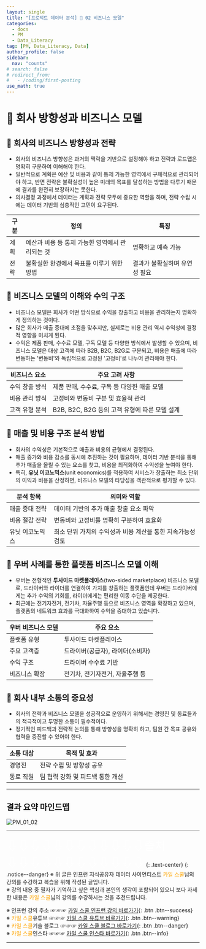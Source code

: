 ```yaml
---
layout: single
title: "[프로덕트 데이터 분석] 🔐 02 비즈니스 모델"
categories:
  - docs
  - PM
  - Data_Literacy
tag: [PM, Data_Literacy, Data]
author_profile: false
sidebar:
  nav: "counts"
# search: false
# redirect_from:
#   - /coding/first-posting
use_math: true
---
```


# 👑 회사 방향성과 비즈니스 모델

## 🍆 회사의 비즈니스 방향성과 전략

- 회사의 비즈니스 방향성은 과거의 맥락을 기반으로 설정해야 하고 전략과 로드맵은 명확히 구분하여 이해해야 한다.
- 일반적으로 계획은 예산 및 비용과 같이 통제 가능한 영역에서 구체적으로 관리되어야 하고, 반면 전략은 불확실성이 높은 미래의 목표를 달성하는 방법을 다루기 때문에 결과를 완전히 보장하지는 못한다.
- 의사결정 과정에서 데이터는 계획과 전략 모두에 중요한 역할을 하며, 전략 수립 시에는 데이터 기반의 심층적인 고민이 요구된다.

| 구분 | 정의                                            | 특징                          |
| ---- | ----------------------------------------------- | ----------------------------- |
| 계획 | 예산과 비용 등 통제 가능한 영역에서 관리되는 것 | 명확하고 예측 가능            |
| 전략 | 불확실한 환경에서 목표를 이루기 위한 방법       | 결과가 불확실하며 유연성 필요 |

## 🍆 비즈니스 모델의 이해와 수익 구조

- 비즈니스 모델은 회사가 어떤 방식으로 수익을 창출하고 비용을 관리하는지 명확하게 정의하는 것이다.
- 많은 회사가 매출 증대에 초점을 맞추지만, 실제로는 비용 관리 역시 수익성에 결정적 영향을 미치게 된다.
- 수익은 제품 판매, 수수료 모델, 구독 모델 등 다양한 방식에서 발생할 수 있으며, 비즈니스 모델은 대상 고객에 따라 B2B, B2C, B2G로 구분되고, 비용은 매출에 따라 변동하는 '변동비'와 독립적으로 고정된 '고정비'로 나누어 관리해야 한다.

| 비즈니스 요소  | 주요 고려 사항                                |
| -------------- | --------------------------------------------- |
| 수익 창출 방식 | 제품 판매, 수수료, 구독 등 다양한 매출 모델   |
| 비용 관리 방식 | 고정비와 변동비 구분 및 효율적 관리           |
| 고객 유형 분석 | B2B, B2C, B2G 등의 고객 유형에 따른 모델 설계 |

## 🍆 매출 및 비용 구조 분석 방법

- 회사의 수익성은 기본적으로 매출과 비용의 균형에서 결정된다.
- 매출 증가와 비용 감소를 동시에 추진하는 것이 필요하며, 데이터 기반 분석을 통해 추가 매출을 올릴 수 있는 요소를 찾고, 비용을 최적화하여 수익성을 높여야 한다.
- 특히, **유닛 이코노믹스**(unit economics)를 적용하여 서비스가 창출하는 최소 단위의 이익과 비용을 산정하면, 비즈니스 모델의 타당성을 객관적으로 평가할 수 있다.

| 분석 항목       | 의미와 역할                                                |
| --------------- | ---------------------------------------------------------- |
| 매출 증대 전략  | 데이터 기반의 추가 매출 창출 요소 파악                     |
| 비용 절감 전략  | 변동비와 고정비를 명확히 구분하여 효율화                   |
| 유닛 이코노믹스 | 최소 단위 가치의 수익성과 비용 계산을 통한 지속가능성 검토 |

## 🍆 우버 사례를 통한 플랫폼 비즈니스 모델 이해

- 우버는 전형적인 **투사이드 마켓플레이스**(two-sided marketplace) 비즈니스 모델로, 드라이버와 라이더를 연결하여 가치를 창출하는 플랫폼인데 우버는 드라이버에게는 추가 수익의 기회를, 라이더에게는 편리한 이동 수단을 제공한다.
- 최근에는 전기자전거, 전기차, 자율주행 등으로 비즈니스 영역을 확장하고 있으며, 플랫폼의 네트워크 효과를 극대화하여 수익을 증대하고 있습니다.

| 우버 비즈니스 모델 | 주요 요소                        |
| ------------------ | -------------------------------- |
| 플랫폼 유형        | 투사이드 마켓플레이스            |
| 주요 고객층        | 드라이버(공급자), 라이더(소비자) |
| 수익 구조          | 드라이버 수수료 기반             |
| 비즈니스 확장      | 전기차, 전기자전거, 자율주행 등  |

## 🍆 회사 내부 소통의 중요성

- 회사의 전략과 비즈니스 모델을 성공적으로 운영하기 위해서는 경영진 및 동료들과의 적극적이고 투명한 소통이 필수적이다.
- 정기적인 피드백과 전략적 논의를 통해 방향성을 명확히 하고, 팀원 간 목표 공유와 협력을 증진할 수 있어야 한다.

| 소통 대상 | 목적 및 효과                     |
| --------- | -------------------------------- |
| 경영진    | 전략 수립 및 방향성 공유         |
| 동료 직원 | 팀 협력 강화 및 피드백 통한 개선 |

---

## 결과 요약 마인드맵

![PM_01_02]({{site.url}}/images/2025-03-25-PM/01_02.png)

---

<a style="font-size:30px; color: white;">⇩⇩⇩⇩⇩⇩⇩⇩⇩⇩⇩⇩출처⇩⇩⇩⇩⇩⇩⇩⇩⇩⇩⇩⇩</a>
{: .text-center}
{: .notice--danger}
※ 위 글은 인프런 지식공유자 데이터 사이언티스트 <a style="color: orange;">카일 스쿨</a>님의 강의를 수강하고 복습을 위해 작성된 글입니다.<br>
※ 강의 내용 중 필자가 기억하고 싶은 핵심과 본인의 생각이 포함되어 있으니 보다 자세한 내용은 <a style="color: orange;">카일 스쿨</a>님의 강의를 수강하시는 것을 추천드립니다. <br>

※ 인프런 강의 주소 ☞☞☞ [카일 스쿨 인프런 강의 바로가기](https://www.inflearn.com/course/pm-%EB%8D%B0%EC%9D%B4%ED%84%B0-%EB%A6%AC%ED%84%B0%EB%9F%AC%EC%8B%9C){: .btn .btn--success}<br>
※ <a style="color: orange;">카일 스쿨</a>유튜브 ☞☞☞ [카일 스쿨 유튜브 바로가기](https://www.youtube.com/c/kyleschool){: .btn .btn--warning}<br>
※ <a style="color: orange;">카일 스쿨</a>기술 블로그 ☞☞☞ [카일 스쿨 블로그 바로가기](https://zzsza.github.io/){: .btn .btn--danger}<br>
※ <a style="color: orange;">카일 스쿨</a>인스타 ☞☞☞ [카일 스쿨 인스타 바로가기](https://www.instagram.com/data.scientist/){: .btn .btn--info}

---
